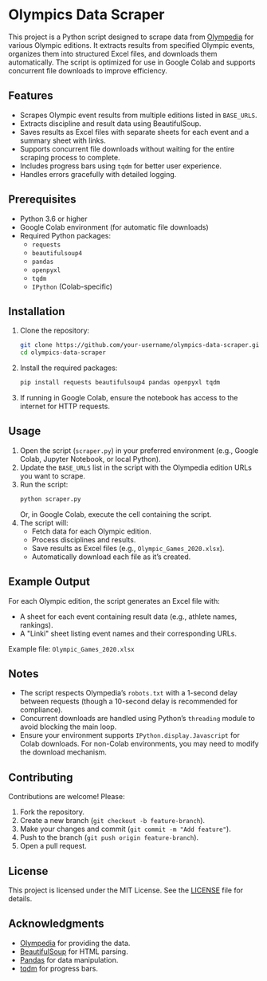 

# Olympics Data Scraper

This project is a Python script designed to scrape data from [Olympedia](https://www.olympedia.org/) for various Olympic editions. It extracts results from specified Olympic events, organizes them into structured Excel files, and downloads them automatically. The script is optimized for use in Google Colab and supports concurrent file downloads to improve efficiency.

## Features
- Scrapes Olympic event results from multiple editions listed in `BASE_URLS`.
- Extracts discipline and result data using BeautifulSoup.
- Saves results as Excel files with separate sheets for each event and a summary sheet with links.
- Supports concurrent file downloads without waiting for the entire scraping process to complete.
- Includes progress bars using `tqdm` for better user experience.
- Handles errors gracefully with detailed logging.

## Prerequisites
- Python 3.6 or higher
- Google Colab environment (for automatic file downloads)
- Required Python packages:
  - `requests`
  - `beautifulsoup4`
  - `pandas`
  - `openpyxl`
  - `tqdm`
  - `IPython` (Colab-specific)

## Installation
1. Clone the repository:
   ```bash
   git clone https://github.com/your-username/olympics-data-scraper.git
   cd olympics-data-scraper
   ```
2. Install the required packages:
   ```bash
   pip install requests beautifulsoup4 pandas openpyxl tqdm
   ```
3. If running in Google Colab, ensure the notebook has access to the internet for HTTP requests.

## Usage
1. Open the script (`scraper.py`) in your preferred environment (e.g., Google Colab, Jupyter Notebook, or local Python).
2. Update the `BASE_URLS` list in the script with the Olympedia edition URLs you want to scrape.
3. Run the script:
   ```bash
   python scraper.py
   ```
   Or, in Google Colab, execute the cell containing the script.
4. The script will:
   - Fetch data for each Olympic edition.
   - Process disciplines and results.
   - Save results as Excel files (e.g., `Olympic_Games_2020.xlsx`).
   - Automatically download each file as it’s created.

## Example Output
For each Olympic edition, the script generates an Excel file with:
- A sheet for each event containing result data (e.g., athlete names, rankings).
- A "Linki" sheet listing event names and their corresponding URLs.

Example file: `Olympic_Games_2020.xlsx`

## Notes
- The script respects Olympedia’s `robots.txt` with a 1-second delay between requests (though a 10-second delay is recommended for compliance).
- Concurrent downloads are handled using Python’s `threading` module to avoid blocking the main loop.
- Ensure your environment supports `IPython.display.Javascript` for Colab downloads. For non-Colab environments, you may need to modify the download mechanism.

## Contributing
Contributions are welcome! Please:
1. Fork the repository.
2. Create a new branch (`git checkout -b feature-branch`).
3. Make your changes and commit (`git commit -m "Add feature"`).
4. Push to the branch (`git push origin feature-branch`).
5. Open a pull request.

## License
This project is licensed under the MIT License. See the [LICENSE](LICENSE) file for details.

## Acknowledgments
- [Olympedia](https://www.olympedia.org/) for providing the data.
- [BeautifulSoup](https://www.crummy.com/software/BeautifulSoup/) for HTML parsing.
- [Pandas](https://pandas.pydata.org/) for data manipulation.
- [tqdm](https://tqdm.github.io/) for progress bars.


